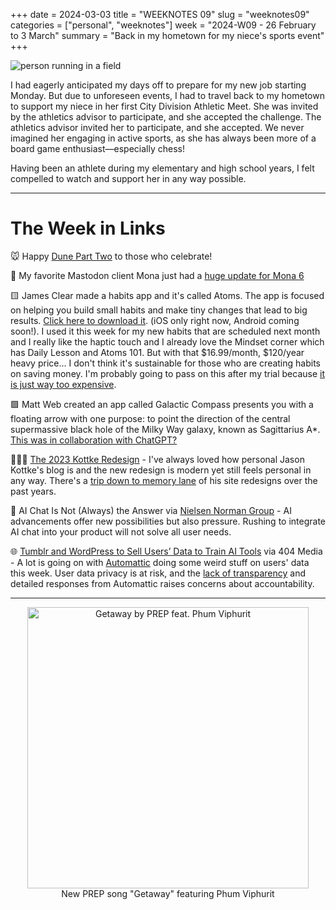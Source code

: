 +++
date = 2024-03-03
title = "WEEKNOTES 09"
slug = "weeknotes09"
categories = ["personal", "weeknotes"]
week = "2024-W09 - 26 February to 3 March"
summary = "Back in my hometown for my niece's sports event"
+++


![person running in a field](/weeknotes/weeknotes09/2024CityMeet-LM232684.jpg "My niece, in the track relay race")


I had eagerly anticipated my days off to prepare for my new job starting Monday. But due to unforeseen events, I had to travel back to my hometown to support my niece in her first City Division Athletic Meet.  She was invited by the athletics advisor to participate, and she accepted the challenge. The athletics advisor invited her to participate, and she accepted. We never imagined her engaging in active sports, as she has always been more of a board game enthusiast—especially chess!

Having been an athlete during my elementary and high school years, I felt compelled to watch and support her in any way possible.

---

# The Week in Links

🐭 Happy [Dune Part Two](https://www.themoviedb.org/movie/693134-dune-part-two?language=en-US) to those who celebrate!

🐘 My favorite Mastodon client Mona just had a [huge update for Mona 6](https://www.macstories.net/reviews/mona-6-moves-from-high-visual-customization-to-advanced-automation/)

🟨 James Clear made a habits app and it's called Atoms. The app is focused on helping you build small habits and make tiny changes that lead to big results. [Click here to download it](https://apps.apple.com/us/app/atoms-from-atomic-habits/id6474421906/?ref=krabf.com). (iOS only right now, Android coming soon!). I used it this week for my new habits that are scheduled next month and I really like the haptic touch and I already love the Mindset corner which has Daily Lesson and Atoms 101. But with that $16.99/month, $120/year heavy price... I don't think it's sustainable for those who are creating habits on saving money. I'm probably going to pass on this after my trial because [it is just way too expensive](https://krabf.com/a-coffee-per-month/).

🟩 Matt Web created an app called Galactic Compass presents you with a floating arrow with one purpose: to point the direction of the central supermassive black hole of the Milky Way galaxy, known as Sagittarius A*. [This was in collaboration with ChatGPT?](https://interconnected.org/home/2024/02/15/galactic-compass)

👱🏻‍♂️ [The 2023 Kottke Redesign](https://kottke.org/24/03/kottkeorg-redesigns-with-2024-vibes) - I've always loved how personal Jason Kottke's blog is and the new redesign is modern yet still feels personal in any way. There's a [trip down to memory lane](https://kottke.org/08/03/kottkeorg-is-ten-years-old-today) of his site redesigns over the past years.

🤖 AI Chat Is Not (Always) the Answer via [Nielsen Norman Group](https://www.nngroup.com/articles/ai-chat-not-the-answer/) - AI advancements offer new possibilities but also pressure. Rushing to integrate AI chat into your product will not solve all user needs.

🌐 [Tumblr and WordPress to Sell Users’ Data to Train AI Tools](https://www.404media.co/tumblr-and-wordpress-to-sell-users-data-to-train-ai-tools/) via 404 Media - A lot is going on with [Automattic](https://automattic.com/) doing some weird stuff on users' data this week. User data privacy is at risk, and the [lack of transparency](https://www.404media.co/wordpress-firehose-allows-ai-companies-to-buy-access-to-a-million-posts-a-day/) and detailed responses from Automattic raises concerns about accountability.

---


<div align="center">
   <a href="https://www.last.fm/music/PREP/Getaway+(feat.+Phum+Viphurit)+-+Single"><img src="/weeknotes/weeknotes09/getaway-prep-phum-viphurit.jpg" alt="Getaway by PREP feat. Phum Viphurit" width="450">
</a>
<figcaption>New PREP song "Getaway" featuring Phum Viphurit</figcaption>
</figure>
</div>